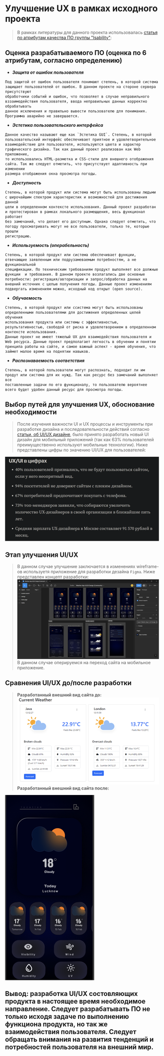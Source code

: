 # Улучшение UX в рамках исходного проекта
> В рамках литературы для данного проекта использовалась [статья по атрибутам качества ПО группы "Isability"](https://www.iso.org/obp/ui/?_escaped_fragment_=iso:std:35733:en):
## Оценка разрабатываемого ПО (оценка по 6 атрибутам, согласно определению)
* ___Защита от ошибок пользователя___
```
Под защитой от ошибок пользователя понимают степень, в которой система защищает пользователей от ошибок. В данном проекте на стороне сервера присутствуют
обработчики событий и ошибок, что позволяет в случае неправильного вззаимодействия пользователя, ввода неправильных данных корректно обрабатывать
данное исключения и правильно вывести пользователю для понимания. Программа аварийно не завершается.
```
* ___Эстетика пользовательского интерфейса___
```
Данное качество называют еще как `Эстетика GUI`. Степень, в которой пользовательский интерфейс обеспечивает приятное и удовлетворительное
взаимодействие для пользователя, используются цвета и характер графического дизайна. Так как данный проект реализован как Web приложение,
то использовались HTML-разметка и CSS-стили для внешнего отображения сайта. Так же следует отметить, что присутствует адаптивность при изменении
размера отображения окна просмотра погоды. 
```
* ___Доступность___
```
Степень, в которой продукт или система могут быть использованы людьми с широчайшим спектром характеристик и возможностей для достижения данной
цели в определенном контексте использования. Данный проект разработан и протестирован в рамках локального размещщения, весь функционал работает
без замечаний, что делает его доступным. Однако следует отметить, что погоду просматривать могут не все пользователи, только те, которые прошли
регистрацию.
```
* ___Используемость (операбельность)___
```
Степень, в которой продукт или система обеспечивает функции, отвечающие заявленным или подрузамеваемым потребностям, а не функциональной
спецификации. По техническим требованиям продукт выполняет все должные функции  и требования. В данном проекте возлагались две основные
потребности: регистрация/авторизации и запрос/обработка данных на внешний источник с целью получения погоды. Данные проект изменениям
подвергать изменениям можно, исходный код открыт (open source).
```
* ___Обучаемость___
```
Степень, в которой продукт или ссистема могут быть использованы определенными пользователями для достижения определенных целей обучения
использования продукта или системы с эффективностью, результативностью, свободой от риска и удовлетворением в определенном контексте использования.
Данные проект не имеет тяжелый UX для взаимодействия пользователя и Web ресурса. Данные проект предполагает легкость в обучении и понятии
принципа работы на сайте, и самое важный аспект - время обучения, что займет малое время на поднятии навыков. 
```
* ___Распознаваемость соответствия___
```
Степень, в которой пользователи могут распознать, подходит ли им продут или система для их нужд. Так как ресурс без замечаний выполняет все
поставленные задачи по его функционалу, то пользователю вероятнее всего будет удобен данный ресурс для просмотра погоды.
```
## Выбор путей для улучшения UX, обоснование необходимости
> После изучения важности UI и UX процессы и инструменты при разработке дизайна и последовательности действий согласно [статьи, об UI/UX дизайне](https://medium.com/design-pub/%D1%87%D1%82%D0%BE-%D1%82%D0%B0%D0%BA%D0%BE%D0%B5-ux-ui-%D0%B8-%D0%BF%D0%BE%D1%87%D0%B5%D0%BC%D1%83-%D0%BE%D0%B1-%D1%8D%D1%82%D0%BE%D0%BC-%D0%B2%D1%81%D0%B5-%D0%B3%D0%BE%D0%B2%D0%BE%D1%80%D1%8F%D1%82-a5dbebd7e311), было принято разработать новый UI дизайн для мобильный приложений (так как 63% пользователей преимущественно используют мобильные технологии). Ниже представлены цифры по значению UI/UX для пользователей:
> 
![UI/UX цифры](image-7.png)
## Этап улучшения UI/UX
> В данном случае улучшение заключается в изменениях wireframe-ов используетя приложение для разработки дезайна `Figma`. Ниже представлен концепт разработки:
![Figma концепт](image-8.png)
В данном случае оперируемся на переход сайта на мобильное приложение.
## Сравнения UI/UX до/после разработки
> __Разработанный внешний вид сайта до:__
![Внешний вид до](image-9.png)
> __Разработанный внешний вид сайта после:__
> 
![alt text](image-10.png)
## Вывод: разработка UI/UX состовляющих продукта в настоящее время необходимое направление. Следует разрабатывать ПО не только исходя задаче по выполнению функциона продукта, но так же взаимодействия пользователя. Следует обращать внимания на развития тенденций и потребностей пользователя на внешний мир.
